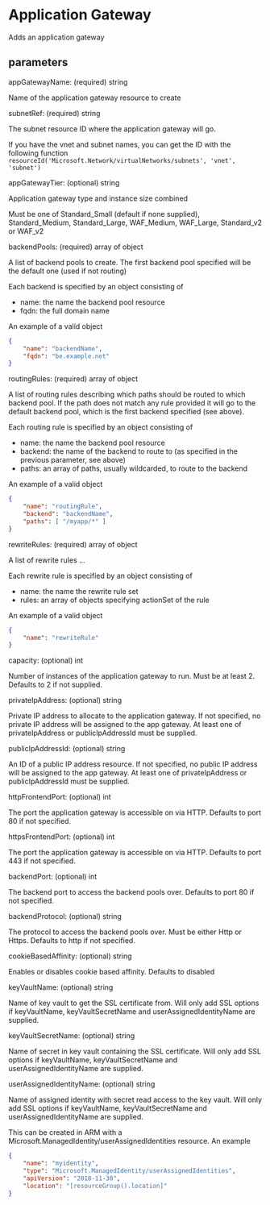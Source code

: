 # Application Gateway

Adds an application gateway

## parameters

appGatewayName: (required) string

Name of the application gateway resource to create

subnetRef: (required) string

The subnet resource ID where the application gateway will go.

If you have the vnet and subnet names, you can get the ID with the following function
`resourceId('Microsoft.Network/virtualNetworks/subnets', 'vnet', 'subnet')`

appGatewayTier: (optional) string

Application gateway type and instance size combined

Must be one of Standard_Small (default if none supplied), Standard_Medium, Standard_Large, WAF_Medium, WAF_Large, Standard_v2 or WAF_v2
                
backendPools: (required) array of object

A list of backend pools to create.
The first backend pool specified will be the default one (used if not routing)

Each backend is specified by an object consisting of

* name: the name the backend pool resource
* fqdn: the full domain name

An example of a valid object

```json
{
    "name": "backendName",
    "fqdn": "be.example.net"
}
```

routingRules: (required) array of object

A list of routing rules describing which paths should be routed to which backend pool.
If the path does not match any rule provided it will go to the default backend pool,
which is the first backend specified (see above).

Each routing rule is specified by an object consisting of

* name: the name the backend pool resource
* backend: the name of the backend to route to (as specified in the previous parameter, see above)
* paths: an array of paths, usually wildcarded, to route to the backend

An example of a valid object

```json
{
    "name": "routingRule",
    "backend": "backendName",
    "paths": [ "/myapp/*" ]
}
```

rewriteRules: (required) array of object

A list of rewrite rules ...

Each rewrite rule is specified by an object consisting of

* name: the name the rewrite rule set
* rules: an array of objects specifying actionSet of the rule

An example of a valid object

```json
{
    "name": "rewriteRule"
}
```

capacity: (optional) int

Number of instances of the application gateway to run.
Must be at least 2.
Defaults to 2 if not supplied.

privateIpAddress: (optional) string

Private IP address to allocate to the application gateway.
If not specified, no private IP address will be assigned to the app gateway.
At least one of privateIpAddress or publicIpAddressId must be supplied.

publicIpAddressId: (optional) string

An ID of a public IP address resource.
If not specified, no public IP address will be assigned to the app gateway.
At least one of privateIpAddress or publicIpAddressId must be supplied.

httpFrontendPort: (optional) int

The port the application gateway is accessible on via HTTP.
Defaults to port 80 if not specified.

httpsFrontendPort: (optional) int

The port the application gateway is accessible on via HTTP.
Defaults to port 443 if not specified.

backendPort: (optional) int

The backend port to access the backend pools over.
Defaults to port 80 if not specified.

backendProtocol: (optional) string

The protocol to access the backend pools over.
Must be either Http or Https.
Defaults to http if not specified.

cookieBasedAffinity: (optional) string

Enables or disables cookie based affinity.
Defaults to disabled

keyVaultName: (optional) string

Name of key vault to get the SSL certificate from.
Will only add SSL options if keyVaultName, keyVaultSecretName and userAssignedIdentityName are supplied.

keyVaultSecretName: (optional) string

Name of secret in key vault containing the SSL certificate.
Will only add SSL options if keyVaultName, keyVaultSecretName and userAssignedIdentityName are supplied.

userAssignedIdentityName: (optional) string

Name of assigned identity with secret read access to the key vault.
Will only add SSL options if keyVaultName, keyVaultSecretName and userAssignedIdentityName are supplied.

This can be created in ARM with a Microsoft.ManagedIdentity/userAssignedIdentities resource.
An example

```json
{
    "name": "myidentity",
    "type": "Microsoft.ManagedIdentity/userAssignedIdentities",
    "apiVersion": "2018-11-30",
    "location": "[resourceGroup().location]"
}
```